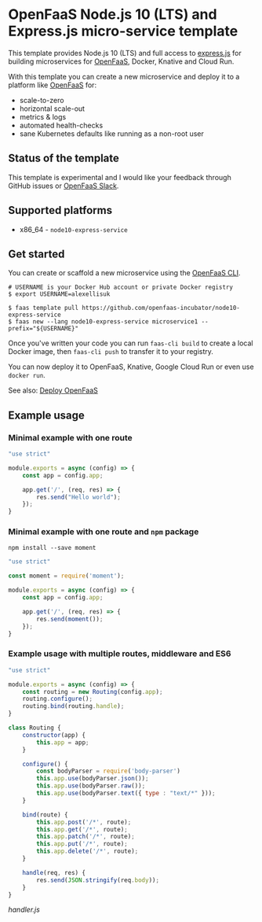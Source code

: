 OpenFaaS Node.js 10 (LTS) and Express.js micro-service template
=============================================

This template provides Node.js 10 (LTS) and full access to [express.js](http://expressjs.com/en/api.html#req.is) for building microservices for [OpenFaaS](https://www.openfaas.com), Docker, Knative and Cloud Run.

With this template you can create a new microservice and deploy it to a platform like [OpenFaaS](https://www.openfaas.com) for:

* scale-to-zero
* horizontal scale-out
* metrics & logs
* automated health-checks
* sane Kubernetes defaults like running as a non-root user

## Status of the template

This template is experimental and I would like your feedback through GitHub issues or [OpenFaaS Slack](https://docs.openfaas.com/community).

## Supported platforms

* x86_64 - `node10-express-service`

## Get started

You can create or scaffold a new microservice using the [OpenFaaS CLI](https://github.com/openfaas/faas-cli).

```
# USERNAME is your Docker Hub account or private Docker registry
$ export USERNAME=alexellisuk

$ faas template pull https://github.com/openfaas-incubator/node10-express-service
$ faas new --lang node10-express-service microservice1 --prefix="${USERNAME}"
```

Once you've written your code you can run `faas-cli build` to create a local Docker image, then `faas-cli push` to transfer it to your registry.

You can now deploy it to OpenFaaS, Knative, Google Cloud Run or even use `docker run`.

See also: [Deploy OpenFaaS](https://docs.openfaas.com/deployment/)

## Example usage

### Minimal example with one route

```js
"use strict"

module.exports = async (config) => {
    const app = config.app;

    app.get('/', (req, res) => {
        res.send("Hello world");
    });
}
```

### Minimal example with one route and `npm` package

```
npm install --save moment
```

```js
"use strict"

const moment = require('moment');

module.exports = async (config) => {
    const app = config.app;

    app.get('/', (req, res) => {
        res.send(moment());
    });
}
```

### Example usage with multiple routes, middleware and ES6

```js
"use strict"

module.exports = async (config) => {
    const routing = new Routing(config.app);
    routing.configure();
    routing.bind(routing.handle);
}

class Routing {
    constructor(app) {
        this.app = app;
    }

    configure() {
        const bodyParser = require('body-parser')
        this.app.use(bodyParser.json());
        this.app.use(bodyParser.raw());
        this.app.use(bodyParser.text({ type : "text/*" }));
    }

    bind(route) {
        this.app.post('/*', route);
        this.app.get('/*', route);
        this.app.patch('/*', route);
        this.app.put('/*', route);
        this.app.delete('/*', route);
    }

    handle(req, res) {
        res.send(JSON.stringify(req.body));
    }
}
```

*handler.js*
